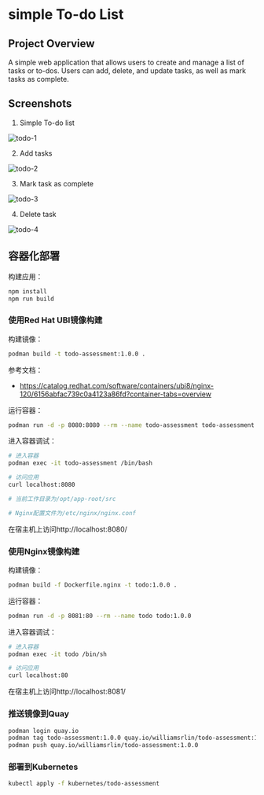 # simple To-do List

## Project Overview

A simple web application that allows users to create and manage a list of tasks or to-dos. Users can add, delete, and update tasks, as well as mark tasks as complete.

## Screenshots

1. Simple To-do list

![todo-1](https://user-images.githubusercontent.com/121072143/225633604-7594640b-d3cc-4f7c-9ba8-0f5761b88576.png)

2. Add tasks

![todo-2](https://user-images.githubusercontent.com/121072143/225633588-55e86ef3-a623-4005-a8c5-52bcc356862b.png)

3. Mark task as complete

![todo-3](https://user-images.githubusercontent.com/121072143/225633598-271a6a3d-b879-4666-ac5d-84e66a3878a0.png)

4. Delete task

![todo-4](https://user-images.githubusercontent.com/121072143/225633599-df9bd85f-b69c-486a-8f09-eff9ab2638cc.png)

## 容器化部署

构建应用：

```bash
npm install
npm run build
```

### 使用Red Hat UBI镜像构建

构建镜像：

```bash
podman build -t todo-assessment:1.0.0 .
```

参考文档：
- https://catalog.redhat.com/software/containers/ubi8/nginx-120/6156abfac739c0a4123a86fd?container-tabs=overview


运行容器：

```bash
podman run -d -p 8080:8080 --rm --name todo-assessment todo-assessment:1.0.0 
```

进入容器调试：
```bash
# 进入容器
podman exec -it todo-assessment /bin/bash

# 访问应用
curl localhost:8080

# 当前工作目录为/opt/app-root/src 

# Nginx配置文件为/etc/nginx/nginx.conf
```

在宿主机上访问http://localhost:8080/

### 使用Nginx镜像构建

构建镜像：

```bash
podman build -f Dockerfile.nginx -t todo:1.0.0 .
```

运行容器：

```bash
podman run -d -p 8081:80 --rm --name todo todo:1.0.0 
```

进入容器调试：
```bash
# 进入容器
podman exec -it todo /bin/sh

# 访问应用
curl localhost:80
```
在宿主机上访问http://localhost:8081/

### 推送镜像到Quay

```bash
podman login quay.io
podman tag todo-assessment:1.0.0 quay.io/williamsrlin/todo-assessment:1.0.0
podman push quay.io/williamsrlin/todo-assessment:1.0.0
```

### 部署到Kubernetes

```bash
kubectl apply -f kubernetes/todo-assessment
```
